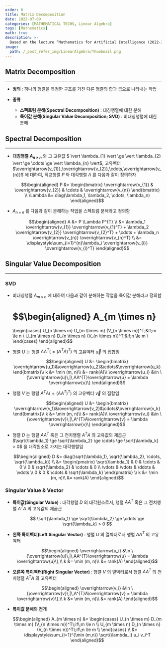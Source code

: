 ```yaml
---
order: 6
title: Matrix Decomposition
date: 2022-07-09
categories: [MATHEMATICAL TECHS, Linear Algebra]
tags: [Mathematics]
math: true
description: >-
  Based on the lecture “Mathematics for Artificial Intelligence (2022-1)” by Prof. Yeo Jin Chung, Dept. of AI, Big Data & Management, College of Business Administration, Kookmin Univ.
image:
  path: /_post_refer_img/LinearAlgebra/Thumbnail.png
---
```


## Matrix Decomposition
-----

- **정의** : 하나의 행렬을 특정한 구조를 가진 다른 행렬의 합과 곱으로 나타내는 작업

- **종류**
    - **스펙트럼 분해(Spectral Decomposition)** : 대칭행렬에 대한 분해
    - **특이값 분해(Singular Value Decomposition; SVD)** : 비대칭행렬에 대한 분해

## Spectral Decomposition
-----

- **대칭행렬 $A_{n \times n}$** 와 그 고유값 $ \vert \lambda_{1} \vert \ge \vert \lambda_{2} \vert \ge \cdots \ge \vert \lambda_{n} \vert$, 고유벡터 $\overrightarrow{v_{1}},\overrightarrow{v_{2}},\cdots,\overrightarrow{v_{n}}$ 에 대하여, 직교행렬 $P$ 와 대각행렬 $\Lambda$ 를 다음과 같이 정의하자

    $$\begin{aligned}
    P
    &= \begin{bmatrix} \overrightarrow{v_{1}} & \overrightarrow{v_{2}} & \cdots & \overrightarrow{v_{n}} \end{bmatrix} \\
    \Lambda
    &= diag(\lambda_1, \lambda_2, \cdots, \lambda_n)
    \end{aligned}$$

- $A_{n \times n}$ 를 다음과 같이 분해하는 작업을 스펙트럼 분해라고 정의함

    $$\begin{aligned}
    A
    &= P \Lambda P^{T} \\
    &= \lambda_1 \overrightarrow{v_{1}} \overrightarrow{v_{1}^T} + \lambda_2 \overrightarrow{v_{2}} \overrightarrow{v_{2}^T} + \cdots + \lambda_n \overrightarrow{v_{n}} \overrightarrow{v_{n}^T} \\
    &= \displaystyle\sum_{i=1}^{n}\lambda_i \overrightarrow{v_{i}} \overrightarrow{v_{i}^T}
    \end{aligned}$$

## Singular Value Decomposition
-----

### SVD

- 비대칭행렬 $A_{m \times n}$ 에 대하여 다음과 같이 분해하는 작업을 특이값 분해라고 정의함

    $$\begin{aligned}
    A_{m \times n}
    =
    \begin{cases}
    U_{n \times m} D_{m \times m} (V_{n \times m})^T\;&if\;m \le n \\
    U_{m \times n} D_{n \times n} (V_{n \times n})^T\;&if\;n \le m \\
    \end{cases}
    \end{aligned}$$

- 행렬 $U$ 는 행렬 $AA^{T}(=(A^{T}A)^T)$ 의 고유벡터 $\overrightarrow{u}$ 의 집합임

    $$\begin{aligned}
    U &= \begin{bmatrix} \overrightarrow{u_1}&\overrightarrow{u_2}&\cdots&\overrightarrow{u_k} \end{bmatrix}\\
    k &= \min (m, n)\\
    &= rank(A)\\
    \overrightarrow{u_i} 
    &\in \{\overrightarrow{u}\,|\,AA^{T}\overrightarrow{u} = \lambda \overrightarrow{u}\}
    \end{aligned}$$

- 행렬 $V$ 는 행렬 $A^{T}A(=(AA^{T})^T)$ 의 고유벡터 $\overrightarrow{v}$ 의 집합임

    $$\begin{aligned}
    U
    &= \begin{bmatrix} \overrightarrow{v_1}&\overrightarrow{v_2}&\cdots&\overrightarrow{v_k} \end{bmatrix}\\
    k
    &= \min (m, n)\\
    &= rank(A)\\
    \overrightarrow{v_i}
    &\in \{\overrightarrow{v}\,|\,A^{T}A\overrightarrow{v} = \lambda \overrightarrow{v}\}
    \end{aligned}$$

- 행렬 $D$ 는 행렬 $AA^{T}$ 혹은 그 전치행렬 $A^{T}A$ 의 고유값의 제곱근 $\sqrt{\lambda_1} \ge \sqrt{\lambda_2} \ge \cdots \ge \sqrt{\lambda_k} > 0$ 을 대각원소로 가지는 대각행렬임

    $$\begin{aligned}
    D
    &= diag(\sqrt{\lambda_1}, \sqrt{\lambda_2}, \cdots, \sqrt{\lambda_k}) \\
    &= \begin{pmatrix}
    \sqrt{\lambda_1} & 0 & \cdots & 0 \\
    0 & \sqrt{\lambda_2} & \cdots & 0 \\
    \vdots & \vdots & \ddots & \vdots \\
    0 & 0 & \cdots & \sqrt{\lambda_k}
    \end{pmatrix} \\
    k
    &= \min (m, n)\\
    &= rank(A)
    \end{aligned}$$

### Singular Value & Vector

- **특이값(Singular Value)** : 대각행렬 $D$ 의 대각원소로서, 행렬 $AA^{T}$ 혹은 그 전치행렬 $A^{T}A$ 의 고유값의 제곱근

    $$
    \sqrt{\lambda_1} \ge \sqrt{\lambda_2} \ge \cdots \ge \sqrt{\lambda_k} > 0
    $$

- **왼쪽 특이벡터(Left Singular Vector)** : 행렬 $U$ 의 열벡터로서 행렬 $AA^{T}$ 의 고유벡터

    $$\begin{aligned}
    \overrightarrow{u_i} 
    &\in \{\overrightarrow{u}\,|\,AA^{T}\overrightarrow{u} = \lambda \overrightarrow{u}\},\\
    k
    &= \min (m, n)\\
    &= rank(A)
    \end{aligned}$$

- **오른쪽 특이벡터(Right Singular Vector)** : 행렬 $V$ 의 열벡터로서 행렬 $AA^{T}$ 의 전치행렬 $A^{T}A$ 의 고유벡터

    $$\begin{aligned}
    \overrightarrow{v_i}
    &\in \{\overrightarrow{v}\,|\,A^{T}A\overrightarrow{v} = \lambda \overrightarrow{v}\},\\
    k
    &= \min (m, n)\\
    &= rank(A)
    \end{aligned}$$

- **특이값 분해의 전개**

    $$\begin{aligned}
    A_{m \times n}
    &=
    \begin{cases}
    U_{n \times m} D_{m \times m} (V_{n \times m})^T\;if\;m \le n \\
    U_{m \times n} D_{n \times n} (V_{n \times n})^T\;if\;n \le m \\
    \end{cases} \\
    &= \displaystyle\sum_{i=1}^{\min (m,n)} \sqrt{\lambda_i} u_i v_i^T
    \end{aligned}$$
